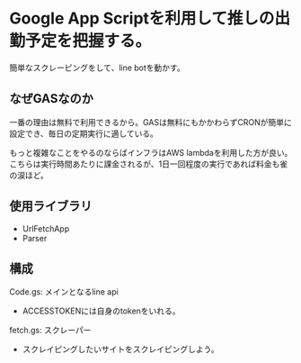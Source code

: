 # Google App Scriptを利用して推しの出勤予定を把握する。

簡単なスクレーピングをして、line botを動かす。

## なぜGASなのか

一番の理由は無料で利用できるから。GASは無料にもかかわらずCRONが簡単に設定でき、毎日の定期実行に適している。

もっと複雑なことをやるのならばインフラはAWS lambdaを利用した方が良い。こちらは実行時間あたりに課金されるが、1日一回程度の実行であれば料金も雀の涙ほど。

## 使用ライブラリ

- UrlFetchApp
- Parser

## 構成

Code.gs: メインとなるline api
 - ACCESSTOKENには自身のtokenをいれる。

fetch.gs: スクレーパー
- スクレイピングしたいサイトをスクレイピングしよう。
